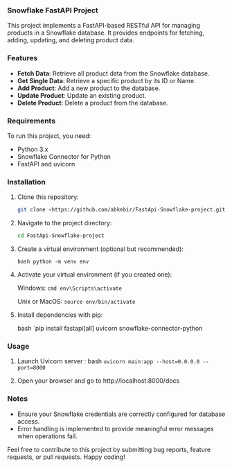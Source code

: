 ### Snowflake FastAPI Project

This project implements a FastAPI-based RESTful API for managing products in a Snowflake database. It provides endpoints for fetching, adding, updating, and deleting product data.

### Features

- **Fetch Data**: Retrieve all product data from the Snowflake database.
- **Get Single Data**: Retrieve a specific product by its ID or Name.
- **Add Product**: Add a new product to the database.
- **Update Product**: Update an existing product.
- **Delete Product**: Delete a product from the database.

### Requirements

To run this project, you need:

- Python 3.x
- Snowflake Connector for Python
- FastAPI and uvicorn

### Installation

1. Clone this repository:

   ```bash
   git clone <https://github.com/abkebir/FastApi-Snowflake-project.git>
   
2. Navigate to the project directory:

   ````bash
   cd FastApi-Snowflake-project

3. Create a virtual environment (optional but recommended):

   `bash python -m venv env`

4. Activate your virtual environment (if you created one):

   Windows:
   `cmd env\Scripts\activate`

   Unix or MacOS:
   `source env/bin/activate`

5. Install dependencies with pip:

   bash `pip install fastapi[all] uvicorn snowflake-connector-python

### Usage
1. Launch  Uvicorn server :
bash `uvicorn main:app --host=0.0.0.0 --port=8000`

2. Open your browser and go to http://localhost:8000/docs

### Notes
- Ensure your Snowflake credentials are correctly configured for database access.
- Error handling is implemented to provide meaningful error messages when operations fail.

        
   

Feel free to contribute to this project by submitting bug reports, feature requests, or pull requests. Happy coding!


